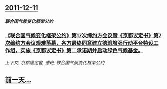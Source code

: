 ## [2011-12-11](/zh/news/2011/12/11/index.md)

##### 联合国气候变化框架公约
### [ 《联合国气候变化框架公约》第17次缔约方会议暨《京都议定书》第7次缔约方会议艰难落幕，各方最终同意建立德班增强行动平台特设工作组，实施《京都议定书》第二承诺期并启动绿色气候基金。](/zh/news/2011/12/11/联合国气候变化框架公约-第17次缔约方会议暨-京都议定书-第7次缔约方会议艰难落幕-各方最终同意建立德班增强行动平台.md)
_上下文: 京都議定書, 德班, 联合国气候变化框架公约_

## [前一天...](/zh/news/2011/12/10/index.md)

